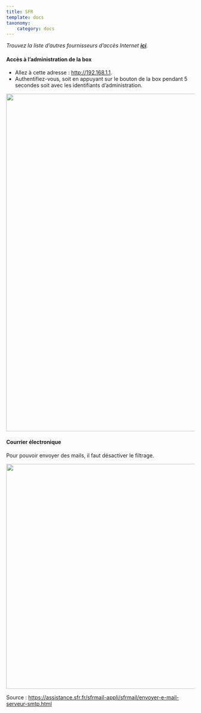 ```yaml
---
title: SFR
template: docs
taxonomy:
    category: docs
---
```


*Trouvez la liste d’autres fournisseurs d’accès Internet **[ici](/isp)**.*

#### Accès à l’administration de la box
* Allez à cette adresse : http://192.168.1.1.
* Authentifiez-vous, soit en appuyant sur le bouton de la box pendant 5 secondes soit avec les identifiants d’administration.

<img src="/images/sfr-authentification.png" width=900>

#### Courrier électronique
Pour pouvoir envoyer des mails, il faut désactiver le filtrage.

<img src="/images/sfr-filtrage.png" width=600>

Source : https://assistance.sfr.fr/sfrmail-appli/sfrmail/envoyer-e-mail-serveur-smtp.html
